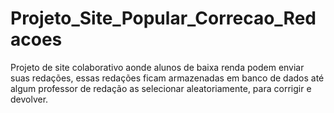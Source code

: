 # Projeto_Site_Popular_Correcao_Redacoes
Projeto de site colaborativo aonde alunos de baixa renda podem enviar suas redações, essas redações ficam armazenadas em banco de dados até algum professor de redação as selecionar aleatoriamente, para corrigir e devolver. 
